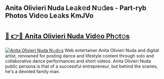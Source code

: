 ## Anita Olivieri Nuda Le𝚊k𝚎d N𝚞𝚍es - Part-ryb Photos Vid𝚎o Le𝚊ks KmJVo

# <h2><a href="http://fbdwvq.evod.top/?m=Anita+Olivieri+Nuda">🔗 👉🔴 Anita Olivieri Nuda Vid𝚎o Ph𝚘t𝚘s</a></h2>

[![Anita Olivieri Nuda N𝚞d𝚎s](https://i.imgur.com/8V9OHl7.gif)](http://fbdwvq.evod.top/?m=Anita+Olivieri+Nuda)
Web entertainer Anita Olivieri Nuda and digital artist, renowned for posting dance and lifestyle content through solo and collaborative dance performances and short videos. Anita Olivieri Nuda public persona is that of a successful entrepreneur, but behind the scenes, he's a devoted family man. 
